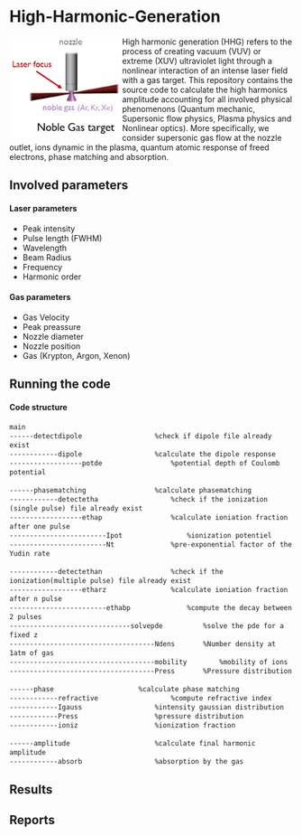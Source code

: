 # High-Harmonic-Generation
<img align="left" src="https://raw.githubusercontent.com/Aurelien-Pelissier/High-Harmonic-Generation/master/report/HHG.png" width=200>
High harmonic generation (HHG) refers to the process of creating vacuum (VUV) or extreme (XUV) ultraviolet light through a nonlinear interaction of an intense laser field with a gas target. This repository contains the source code to calculate the high harmonics amplitude accounting for all involved physical phenomenons (Quantum mechanic, Supersonic flow physics, Plasma physics and Nonlinear optics). More specifically, we consider supersonic gas flow at the nozzle outlet, ions dynamic in the plasma, quantum atomic response of freed electrons, phase matching and absorption.




## Involved parameters

#### Laser parameters

- Peak intensity
- Pulse length (FWHM)
- Wavelength
- Beam Radius
- Frequency
- Harmonic order

#### Gas parameters
- Gas Velocity
- Peak preassure
- Nozzle diameter
- Nozzle position
- Gas (Krypton, Argon, Xenon)





## Running the code



#### Code structure

	main
	------detectdipole					%check if dipole file already exist
	------------dipole					%calculate the dipole response
	------------------potde					%potential depth of Coulomb potential

	------phasematching					%calculate phasematching
	------------detectetha  				%check if the ionization (single pulse) file already exist
	------------------ethap 				%calculate ioniation fraction after one pulse
	------------------------Ipot				%ionization potentiel
	------------------------Nt				%pre-exponential factor of the Yudin rate

	------------detectethan  				%check if the ionization(multiple pulse) file already exist
	------------------etharz 				%calculate ioniation fraction after n pulse
	------------------------ethabp 				%compute the decay between 2 pulses
	------------------------------solvepde 			%solve the pde for a fixed z
	------------------------------------Ndens		%Number density at 1atm of gas
	------------------------------------mobility		%mobility of ions
	------------------------------------Press		%Pressure distribution

	------phase						%calculate phase matching
	------------refractive					%compute refractive index
	------------Igauss					%intensity gaussian distribution
	------------Press					%pressure distribution
	------------ioniz					%ionization fraction

	------amplitude						%calculate final harmonic amplitude
	------------absorb					%absorption by the gas













## Results




## Reports
